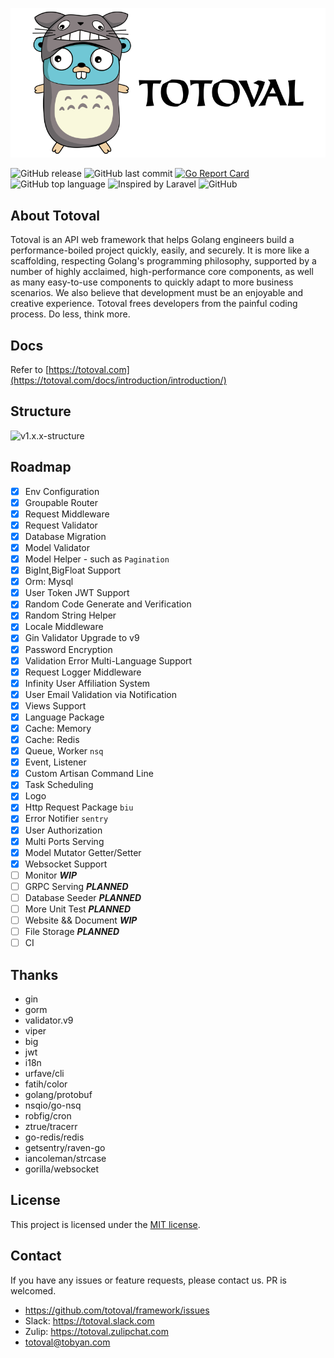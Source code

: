 <p align="center"><img src="https://raw.githubusercontent.com/totoval/art/master/repo_use/logo-with-words-landscape.png?s=200&v=4"></p>

![GitHub release](https://img.shields.io/github/release/totoval/totoval.svg)
![GitHub last commit](https://img.shields.io/github/last-commit/totoval/totoval.svg)
[![Go Report Card](https://goreportcard.com/badge/github.com/totoval/totoval)](https://goreportcard.com/report/github.com/totoval/totoval)
![GitHub top language](https://img.shields.io/github/languages/top/totoval/totoval.svg)
![Inspired by Laravel](https://img.shields.io/badge/Inspired%20by-Laravel-red.svg)
![GitHub](https://img.shields.io/github/license/totoval/totoval.svg)

## About Totoval
Totoval is an API web framework that helps Golang engineers build a performance-boiled project quickly, easily, and securely. It is more like a scaffolding, respecting Golang's programming philosophy, supported by a number of highly acclaimed, high-performance core components, as well as many easy-to-use components to quickly adapt to more business scenarios. We also believe that development must be an enjoyable and creative experience. Totoval frees developers from the painful coding process. Do less, think more.

## Docs
Refer to [https://totoval.com](https://totoval.com/docs/introduction/introduction/)

## Structure
![v1.x.x-structure](https://raw.githubusercontent.com/totoval/framework/master/.github/README_ASSETS/v1.x.x-structure.png)

## Roadmap
- [x] Env Configuration
- [x] Groupable Router
- [x] Request Middleware
- [x] Request Validator
- [x] Database Migration
- [x] Model Validator
- [x] Model Helper - such as `Pagination`
- [x] BigInt,BigFloat Support
- [x] Orm: Mysql
- [x] User Token JWT Support
- [x] Random Code Generate and Verification
- [x] Random String Helper
- [x] Locale Middleware
- [x] Gin Validator Upgrade to v9
- [x] Password Encryption
- [x] Validation Error Multi-Language Support
- [x] Request Logger Middleware
- [x] Infinity User Affiliation System
- [x] User Email Validation via Notification
- [x] Views Support
- [x] Language Package
- [x] Cache: Memory
- [x] Cache: Redis
- [x] Queue, Worker `nsq`
- [x] Event, Listener
- [x] Custom Artisan Command Line
- [x] Task Scheduling
- [x] Logo
- [x] Http Request Package `biu`
- [x] Error Notifier `sentry`
- [x] User Authorization
- [x] Multi Ports Serving
- [x] Model Mutator Getter/Setter
- [x] Websocket Support
- [ ] Monitor ***WIP***
- [ ] GRPC Serving ***PLANNED***
- [ ] Database Seeder ***PLANNED***
- [ ] More Unit Test ***PLANNED***
- [ ] Website && Document ***WIP***
- [ ] File Storage ***PLANNED***
- [ ] CI

## Thanks
* gin
* gorm
* validator.v9
* viper
* big
* jwt
* i18n
* urfave/cli
* fatih/color
* golang/protobuf
* nsqio/go-nsq
* robfig/cron
* ztrue/tracerr
* go-redis/redis
* getsentry/raven-go
* iancoleman/strcase
* gorilla/websocket

## License
This project is licensed under the [MIT license](https://github.com/totoval/totoval/blob/master/LICENSE).

## Contact
If you have any issues or feature requests, please contact us. PR is welcomed.

* https://github.com/totoval/framework/issues  
* Slack: https://totoval.slack.com
* Zulip: https://totoval.zulipchat.com
* totoval@tobyan.com
